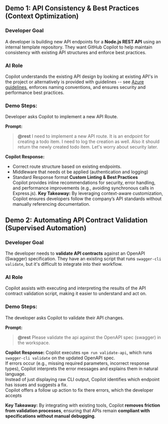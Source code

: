 ## Demo 1: API Consistency & Best Practices (Context Optimization)

### **Developer Goal**
A developer is building new API endpoints for a **Node.js REST API** using an internal template repository. 
They want GitHub Copilot to help maintain consistency with existing API structures and enforce best practices.

### **AI Role** 
Copilot understands the existing API design by looking at existing API's in the project or alternatively is provided with guidelines -- see [Azure guidelines](https://github.com/microsoft/api-guidelines/tree/vNext/azure), enforces naming conventions, and ensures security and performance best practices.

### Demo Steps:
Developer asks Copilot to implement a new API Route.

**Prompt:**
> **@rest** I need to implement a new API route. It is an endpoint for creating a todo item. I need to log the creation as well. Also it should return the newly created todo item. Let's worry about security later.

**Copilot Response:**
- Correct route structure based on existing endpoints.
- Middleware that needs ot be applied (authentication and logging)
- Standard Response format
**Custom Linting & Best Practices**  
Copilot provides inline recommendations for security, error handling, and performance improvements (e.g., avoiding synchronous calls in Express.js).
**Key Takeaway:** 
By leveraging context-aware customization, Copilot ensures developers follow the company’s API standards without manually referencing documentation.  

## Demo 2: Automating API Contract Validation (Supervised Automation)
### **Developer Goal** 
The developer needs to **validate API contracts** against an OpenAPI (Swagger) specification. 
They have an existing script that runs `swagger-cli validate`, but it's difficult to integrate into their workflow.

### **AI Role** 
Copilot assists with executing and interpreting the results of the API contract validation script, making it easier to understand and act on.

### Demo Steps:
The developer asks Copilot to validate their API changes.  

**Prompt:**
> **@rest** Please validate the api against the OpenAPI spec (swagger) in the workspace.

**Copilot Response:**
Copilot executes `npm run validate-api`, which runs `swagger-cli validate` on the updated OpenAPI spec.  
If errors occur (e.g., missing required parameters, incorrect response types), Copilot interprets the error messages and explains them in natural language.  
Instead of just displaying raw CLI output, Copilot identifies which endpoint has issues and suggests a fix.  
Copilot offers a follow up action to fix there errors, which the developer accepts 

**Key Takeaway:** 
By integrating with existing tools, Copilot **removes friction from validation processes**, ensuring that APIs remain **compliant with specifications without manual debugging**.  